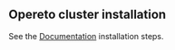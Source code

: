 ## Opereto cluster installation

See the [Documentation](https://docs.opereto.com/installation-get-started/install_opereto_hub_k8s_cluster/) installation steps.
